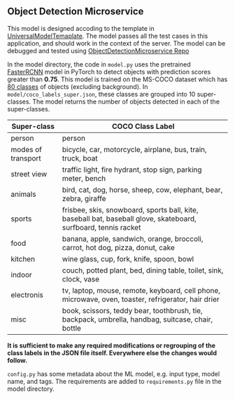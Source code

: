 ## Object Detection Microservice

This model is designed accoding to the template in [UniversalModelTemaplate](https://github.com/UMass-Rescue/UniversalModelTemplate). The model passes all the test cases in this application, and should work in the context of the server.
The model can be debugged and tested using [ObjectDetectionMicroservice Repo](https://github.com/UMass-Rescue/ObjectDetectionMicroservice)


In the model directory, the code in `model.py` uses the pretrained [FasterRCNN](https://pytorch.org/vision/stable/_modules/torchvision/models/detection/faster_rcnn.html) model in PyTorch to detect objects with prediction scores greater than **0.75**. 
This model is trained on the MS-COCO dataset which has [80 classes](https://cocodataset.org/#explore)  of objects (excluding background).
In `model/coco_labels_super.json`, these classes are grouped into 10 super-classes. The model returns the number of objects detected in each of the super-classes. 

Super-class         | COCO Class Label
------------------- | -------------
person              | person
modes of transport  | bicycle, car, motorcycle, airplane, bus, train, truck, boat
street view         | traffic light, fire hydrant, stop sign, parking meter, bench
animals             | bird, cat, dog, horse, sheep, cow, elephant, bear, zebra, giraffe
sports              | frisbee, skis, snowboard, sports ball, kite, baseball bat, baseball glove, skateboard, surfboard, tennis racket
food                | banana, apple, sandwich, orange, broccoli, carrot, hot dog, pizza, donut, cake
kitchen             | wine glass, cup, fork, knife, spoon, bowl
indoor              | couch, potted plant, bed, dining table, toilet, sink, clock, vase
electronis          | tv, laptop, mouse, remote, keyboard, cell phone, microwave, oven, toaster, refrigerator, hair drier
misc                | book, scissors, teddy bear, toothbrush, tie, backpack, umbrella, handbag, suitcase, chair, bottle

**It is sufficient to make any required modifications or regrouping of the class labels in the JSON file itself. Everywhere else the changes would follow.**

`config.py` has some metadata about the ML model, e.g. input type, model name, and tags. 
The requirements are added to `requirements.py` file in the model directory.
